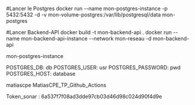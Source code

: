 #Lancer le Postgres
docker run --name mon-postgres-instance -p 5432:5432 -d -v mon-volume-postgres:/var/lib/postgresql/data mon-postgres

#Lancer Backend-API
docker build -t mon-backend-api .
docker run --name mon-backend-api-instance --network mon-reseau -d mon-backend-api

mon-postgres-instance

POSTGRES_DB: db
POSTGRES_USER: usr
POSTGRES_PASSWORD: pwd
POSTGRES_HOST: database

matiascpe
MatiasCPE_TP_Github_Actions

Token_sonar : 6a537f7f08ad3dde97cb03d46d98c024d90f4d9e